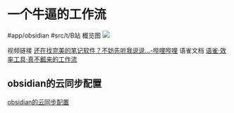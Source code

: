 # 一个牛逼的工作流
#app/obsidian #src/t/B站
概览图
![](https://obsidian-001-1312884387.cos.ap-nanjing.myqcloud.com/ImageBed/ImageBed220622%E4%B8%80%E4%B8%AA%E5%B7%A5%E4%BD%9C%E6%B5%81.png)

视频链接
[还在找完美的笔记软件？不妨先听我说说...-哔哩哔哩](https://b23.tv/0UOihYd)
语雀文档
[语雀·效率工具·真不瓤来的工作流](https://www.yuque.com/zbrl/hokbal/tmd0r5)

## obsidian的云同步配置
[obsidian的云同步配置](https://zhuanlan.zhihu.com/p/431124370)
